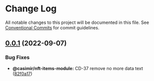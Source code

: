 # Change Log

All notable changes to this project will be documented in this file.
See [Conventional Commits](https://conventionalcommits.org) for commit guidelines.

## [0.0.1](https://github.com/DEIPworld/deip-modules/compare/v1.394.0...v0.0.1) (2022-09-07)


### Bug Fixes

* **@casimir/nft-items-module:** CD-37 remove no more data text ([82f0a17](https://github.com/DEIPworld/deip-modules/commit/82f0a17f54e93dc5612d1d7fb68dc578fe5e8e59))
